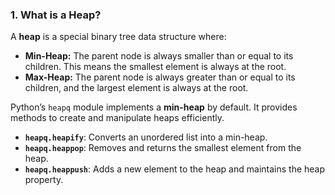 ### 1. **What is a Heap?**

A **heap** is a special binary tree data structure where:

-   **Min-Heap:** The parent node is always smaller than or equal to its children. This means the smallest element is always at the root.
-   **Max-Heap:** The parent node is always greater than or equal to its children, and the largest element is always at the root.

Python’s `heapq` module implements a **min-heap** by default. It provides methods to create and manipulate heaps efficiently.

-   **`heapq.heapify`**: Converts an unordered list into a min-heap.
-   **`heapq.heappop`**: Removes and returns the smallest element from the heap.
-   **`heapq.heappush`**: Adds a new element to the heap and maintains the heap property.

